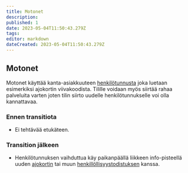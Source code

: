 ```yaml
---
title: Motonet
description: 
published: 1
date: 2023-05-04T11:50:43.279Z
tags: 
editor: markdown
dateCreated: 2023-05-04T11:50:43.279Z
---
```


## Motonet
Motonet käyttää kanta-asiakkuuteen [henkilötunnusta](/byrokratia/henkilotunnus) joka luetaan esimerkiksi ajokortin viivakoodista. Tilille voidaan myös siirtää rahaa palveluita varten joten tilin siirto uudelle henkilötunnukselle voi olla kannattavaa.

### Ennen transitiota
- Ei tehtävää etukäteen.

### Transition jälkeen
- Henkilötunnuksen vaihduttua käy paikanpäällä liikkeen info-pisteellä uuden [ajokortin](/byrokratia/virastot/traficom) tai muun [henkillöllisyystodistuksen](/byrokratia/poliisi/henkkarit) kanssa.